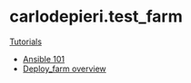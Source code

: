 # carlodepieri.test\_farm

[Tutorials]()

  * [Ansible 101](tutorials/ansible.md)
  * [Deploy\_farm overview](tutorials/deploy_farm.md)
